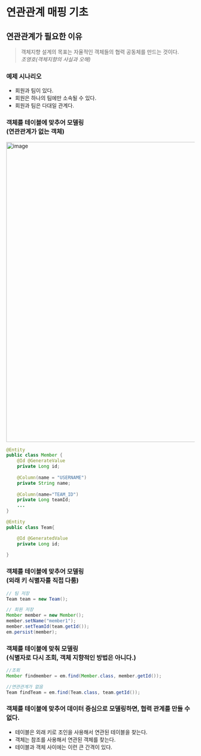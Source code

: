 # 연관관계 매핑 기초

## 연관관계가 필요한 이유
> 객체지향 설계의 목표는 자율적인 객체들의 협력 공동체를 만드는 것이다.<br>
> _조영호(객체지향의 사실과 오해)_

### 예제 시나리오
- 회원과 팀이 있다.
- 회원은 하나의 팀에만 소속될 수 있다.
- 회원과 팀은 다대일 관계다.

### 객체를 테이블에 맞추어 모델링 <br>(연관관계가 없는 객체)
<img width="800" alt="image" src="https://user-images.githubusercontent.com/105579811/227722421-5dac2937-ca70-42c3-87f4-f0a0c82178d7.jpeg">

```java
@Entity
public class Member {
    @Id @GenerateValue
    private Long id;
    
    @Column(name = "USERNAME")
    private String name;
    
    @Column(name="TEAM_ID")
    private Long teamId;
    ...
}

@Entity
public class Team{

    @Id @GeneratedValue
    private Long id;
    
}
```
### 객체를 테이블에 맞추어 모델링 <br>(외래 키 식별자를 직접 다룸)
```java
// 팀 저장
Team team = new Team();

// 회원 저장
Member member = new Member();
member.setName("member1");
member.setTeamId(team.getId());
em.persist(member);
```

### 객체를 테이블에 맞춰 모델링<br> (식별자로 다시 조회, 객체 지향적인 방법은 아니다.)
```java
//조회
Member findmember = em.find(Member.class, member.getId());

//연관관계가 없음
Team findTeam = em.find(Team.class, team.getId());
```

### 객체를 테이블에 맞추어 데이터 중심으로 모델링하면, 협력 관계를 만들 수 없다.
- 테이블은 외래 키로 조인을 사용해서 연관된 테이블을 찾는다.
- 객체는 참조를 사용해서 연관된 객체를 찾는다.
- 테이블과 객체 사이에는 이런 큰 간격이 있다.

